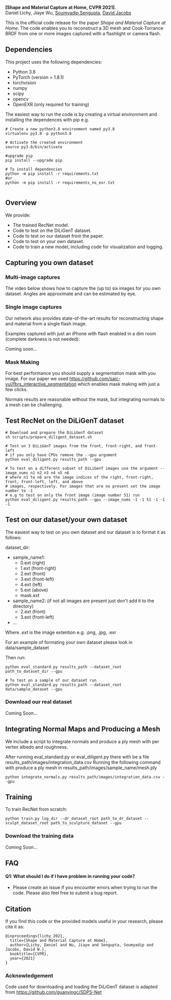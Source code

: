 
**[Shape and Material Capture at Home, CVPR 2021]**.
<br>
Daniel Lichy, Jiaye Wu, [Soumyadip Sengupta](https://homes.cs.washington.edu/~soumya91/), [David Jacobs](http://www.cs.umd.edu/~djacobs/)
<br>

This is the official code release for the paper *Shape and Material Capture at Home*. The code enables you to
reconstruct a 3D mesh and Cook-Torrance BRDF from one or more images captured with a flashlight or camera flash. 

## Dependencies
This project uses the following dependencies:

- Python 3.8
- PyTorch (version = 1.8.1)
- torchvision
- numpy
- scipy
- opencv
- OpenEXR (only required for training)

The easiest way to run the code is by creating a virtual environment and installing the dependences with pip e.g.
```shell
# Create a new python3.8 environment named py3.8
virtualenv py3.8 -p python3.8

# Activate the created environment
source py3.8/bin/activate

#upgrade pip
pip install --upgrade pip

# To install dependencies 
python -m pip install -r requirements.txt
#or
python -m pip install -r requirements_no_exr.txt


```
## Overview
We provide:
- The trained RecNet model.
- Code to test on the DiLiGenT dataset.
- Code to test on our dataset from the paper.
- Code to test on your own dataset.
- Code to train a new model, including code for visualization and logging.

## Capturing you own dataset
### Multi-image captures
The video below shows how to capture the (up to) six images for you own dataset. Angles are approximate and can be estimated by eye.

### Single image captures
Our network also provides state-of-the-art results for reconstructing shape and material from a single flash image.

Examples captured with just an iPhone with flash enabled in a dim room (complete darkness is not needed):

Coming soon...

### Mask Making
For best performance you should supply a segmentation mask with you image. For our paper we used https://github.com/saic-vul/fbrs_interactive_segmentation
which enables mask making with just a few clicks.

Normals results are reasonable without the mask, but integrating normals to a mesh can be challenging.

## Test RecNet on the DiLiGenT dataset
```shell
# Download and prepare the DiLiGenT dataset
sh scripts/prepare_diligent_dataset.sh

# Test on 3 DiLiGenT images from the front, front-right, and front-left
# if you only have CPUs remove the --gpu argument
python eval_diligent.py results_path --gpu

# To test on a different subset of DiLiGenT images use the argument --image_nums n1 n2 n3 n4 n5 n6
# where n1 to n6 are the image indices of the right, front-right, front, front-left, left, and above
# images, respectively. For images that are no present set the image number to -1
# e.g to test on only the front image (image number 51) run
python eval_diligent.py results_path --gpu --image_nums -1 -1 51 -1 -1 -1 
```

## Test on our dataset/your own dataset
The easiest way to test on you own dataset and our dataset is to format it as follows:

dataset_dir:
* sample_name1:
  * 0.ext (right)
  * 1.ext (front-right)
  * 2.ext (front)
  * 3.ext (front-left)
  * 4.ext (left)
  * 5.ext (above)
  * mask.ext
* sample_name2: (if not all images are present just don't add it to the directory)
  * 2.ext (front)
  * 3.ext (front-left)
* ...

Where *.ext* is the image extention e.g. .png, .jpg, .exr

For an example of formating your own dataset please look in data/sample_dataset

Then run:
```shell
python eval_standard.py results_path --dataset_root path_to_dataset_dir --gpu

# To test on a sample of our dataset run
python eval_standard.py results_path --dataset_root data/sample_dataset --gpu
```

### Download our real dataset
Coming Soon...

## Integrating Normal Maps and Producing a Mesh
We include a script to integrate normals and produce a ply mesh with per vertex albedo and roughness.

After running eval_standard.py or eval_diligent.py there with be a file results_path/images/integration_data.csv
Running the following command with produce a ply mesh in results_path/images/sample_name/mesh.ply
```shell
python integrate_normals.py results_path/images/integration_data.csv --gpu
```

## Training
To train RecNet from scratch:
```shell
python train.py log_dir --dr_dataset_root path_to_dr_dataset --sculpt_dataset_root path_to_sculpture_dataset --gpu
```
### Download the training data
Coming Soon...


## FAQ
#### Q1: What should I do if I have problem in running your code?
- Please create an issue if you encounter errors when trying to run the code. Please also feel free to submit a bug report.


## Citation
If you find this code or the provided models useful in your research, please cite it as: 
```
@inproceedings{lichy_2021,
  title={Shape and Material Capture at Home},
  author={Lichy, Daniel and Wu, Jiaye and Sengupta, Soumyadip and Jacobs, David W.},
  booktitle={CVPR},
  year={2021}
}
```

### Acknowledgement 
Code used for downloading and loading the DiLiGenT dataset is adapted from https://github.com/guanyingc/SDPS-Net
